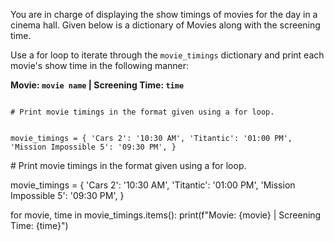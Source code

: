 You are in charge of displaying the show timings of movies for the day in a cinema hall. Given below is a dictionary of Movies along with the screening time.

Use a for loop to iterate through the `movie_timings` dictionary and print each movie's show time in the following manner:

**Movie: `movie name` \| Screening Time: `time`**

<Editor lang="python" type="exercise">
<code>
# Print movie timings in the format given using a for loop.

movie_timings = {
  'Cars 2': '10:30 AM',
  'Titantic': '01:00 PM',
  'Mission Impossible 5': '09:30 PM',
}
</code>

<solution>
# Print movie timings in the format given using a for loop.

movie_timings = {
  'Cars 2': '10:30 AM',
  'Titantic': '01:00 PM',
  'Mission Impossible 5': '09:30 PM',
}

for movie, time in movie_timings.items():
  print(f"Movie: {movie} | Screening Time: {time}")
</solution>
</Editor>